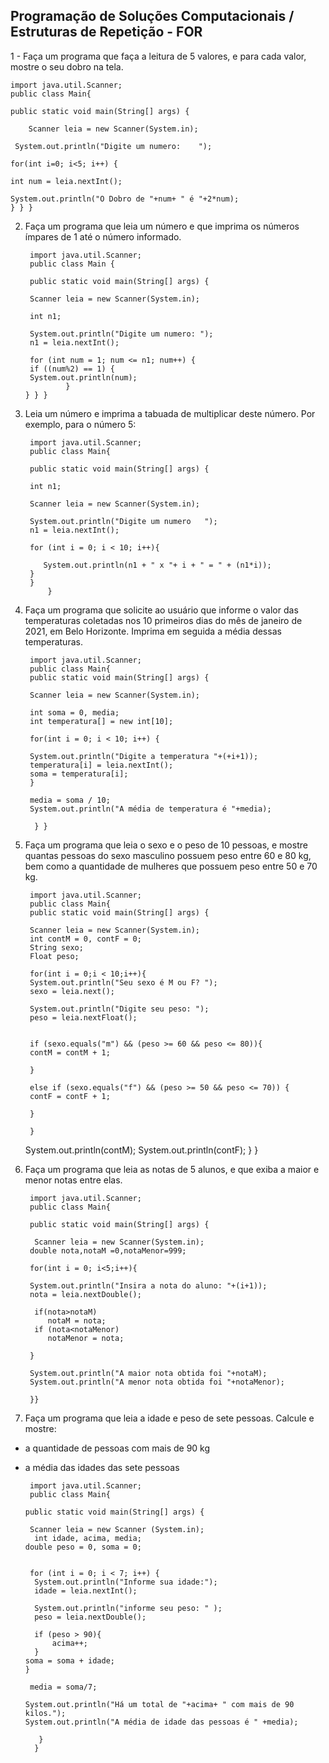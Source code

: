 ## Programação de Soluções Computacionais / Estruturas de Repetição - FOR


1 - Faça um programa que faça a leitura de 5 valores, e para cada valor, mostre o seu dobro na tela. 

	import java.util.Scanner; 
	public class Main{

	public static void main(String[] args) {
	    
	    Scanner leia = new Scanner(System.in);
     
     System.out.println("Digite um numero:    ");
	
    for(int i=0; i<5; i++) { 

	int num = leia.nextInt();
    
    System.out.println("O Dobro de "+num+ " é "+2*num);
    } } }

2. Faça um programa que leia um número e que imprima os números ímpares de 1 até o número informado. 

		import java.util.Scanner;
		public class Main {

		public static void main(String[] args) {
	    
		Scanner leia = new Scanner(System.in);
	    
	    int n1;

        System.out.println("Digite um numero: ");
        n1 = leia.nextInt();

        for (int num = 1; num <= n1; num++) {
        if ((num%2) == 1) {
        System.out.println(num);
 	     		}
	   } } }
		
		
3. Leia um número e imprima a tabuada de multiplicar deste número. Por exemplo, para o número 5:

		import java.util.Scanner;
		public class Main{

		public static void main(String[] args) {
	    
	    int n1;
	    
        Scanner leia = new Scanner(System.in);
        
	    System.out.println("Digite um numero   ");
 	    n1 = leia.nextInt();
        
 	    for (int i = 0; i < 10; i++){
 	      
 	       System.out.println(n1 + " x "+ i + " = " + (n1*i));
 	    }   
		}
			}

4. Faça um programa que solicite ao usuário que informe o valor das temperaturas coletadas nos 10 primeiros dias do mês de janeiro de 2021, em Belo Horizonte. Imprima em seguida a média dessas temperaturas.

		import java.util.Scanner;
		public class Main{
		public static void main(String[] args) {
	    
	    Scanner leia = new Scanner(System.in);
	    
	    int soma = 0, media; 
	    int temperatura[] = new int[10];
	   
	    for(int i = 0; i < 10; i++) {
	  
        System.out.println("Digite a temperatura "+(+i+1));
        temperatura[i] = leia.nextInt();
        soma = temperatura[i];   
	    }
      
        media = soma / 10;
        System.out.println("A média de temperatura é "+media);
        
 	     } } 
	     
5. Faça um programa que leia o sexo e o peso de 10 pessoas, e mostre quantas pessoas do sexo masculino possuem peso entre 60 e 80 kg, bem como a quantidade de mulheres que possuem peso entre 50 e 70 kg.

		import java.util.Scanner;
		public class Main{
		public static void main(String[] args) {
	
        Scanner leia = new Scanner(System.in);
        int contM = 0, contF = 0;
        String sexo; 
        Float peso;
        
        for(int i = 0;i < 10;i++){
        System.out.println("Seu sexo é M ou F? ");
        sexo = leia.next();
        
        System.out.println("Digite seu peso: ");
        peso = leia.nextFloat();
        
    
        if (sexo.equals("m") && (peso >= 60 && peso <= 80)){
	    contM = contM + 1;
            
        }
        
        else if (sexo.equals("f") && (peso >= 50 && peso <= 70)) {
        contF = contF + 1;

        } 
        
        }
   	 System.out.println(contM);
    	System.out.println(contF);
		} }

6. Faça um programa que leia as notas de 5 alunos, e que exiba a maior e menor notas entre elas.
	
		import java.util.Scanner;
		public class Main{
	
		public static void main(String[] args) {
	    
         Scanner leia = new Scanner(System.in);
        double nota,notaM =0,notaMenor=999;
        
        for(int i = 0; i<5;i++){

        System.out.println("Insira a nota do aluno: "+(i+1));
        nota = leia.nextDouble();

         if(nota>notaM)
            notaM = nota;
         if (nota<notaMenor)
            notaMenor = nota;

        } 
        
        System.out.println("A maior nota obtida foi "+notaM);
        System.out.println("A menor nota obtida foi "+notaMenor);

	    }}

7. Faça um programa que leia a idade e peso de sete pessoas. Calcule e mostre:
- a quantidade de pessoas com mais de 90 kg
- a média das idades das sete pessoas


       import java.util.Scanner;
	   public class Main{
    
	  public static void main(String[] args) {
	
       Scanner leia = new Scanner (System.in);
        int idade, acima, media;
	  double peso = 0, soma = 0; 
	    

	   for (int i = 0; i < 7; i++) {
		System.out.println("Informe sua idade:");
        idade = leia.nextInt(); 
        
        System.out.println("informe seu peso: " );
        peso = leia.nextDouble();
	
		if (peso > 90){
			acima++;
		}
	  soma = soma + idade; 
	  }    
	
	   media = soma/7;
	  
	  System.out.println("Há um total de "+acima+ " com mais de 90 kilos.");
	  System.out.println("A média de idade das pessoas é " +media);
	
	     }
        }


